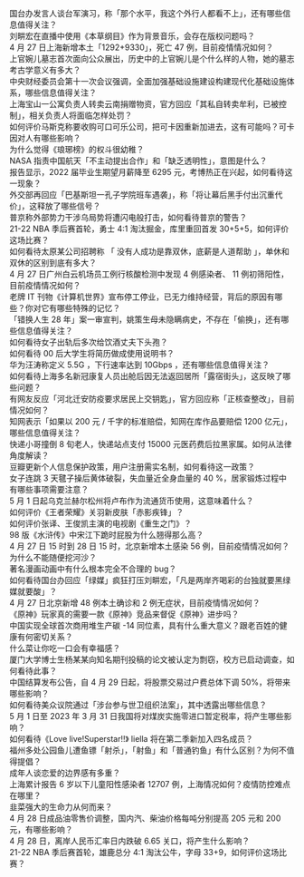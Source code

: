 国台办发言人谈台军演习，称「那个水平，我这个外行人都看不上」，还有哪些信息值得关注？  
刘畊宏在直播中使用《本草纲目》作为背景音乐，会存在版权问题吗？  
4 月 27 日上海新增本土「1292+9330」，死亡 47 例，目前疫情情况如何？  
上官婉儿墓志首次面向公众展出，历史中的上官婉儿是个什么样的人物，她的墓志考古学意义有多大？  
中央财经委员会第十一次会议强调，全面加强基础设施建设构建现代化基础设施体系，哪些信息值得关注？  
上海宝山一公寓负责人转卖云南捐赠物资，官方回应「其私自转卖牟利，已被控制」，相关负责人将面临怎样处罚？  
如何评价马斯克称要收购可口可乐公司，把可卡因重新加进去，这有可能吗？可卡因对人有哪些影响？  
为什么觉得《琅琊榜》的权斗很幼稚？  
NASA 指责中国航天「不主动提出合作」和「缺乏透明性」，意图是什么？  
报告显示，2022 届毕业生期望月薪降至 6295 元，考博热正在兴起，如何看待这一现象？  
外交部再回应「巴基斯坦一孔子学院班车遇袭」，称「将让幕后黑手付出沉重代价」，这释放了哪些信号？  
普京称外部势力干涉乌局势将遭闪电般打击，如何看待普京的警告？  
21-22 NBA 季后赛首轮，勇士 4:1 淘汰掘金，库里重回首发 30+5+5，如何评价这场比赛？  
如何看待太原某公司招聘称 「 没有人成功是靠双休，底薪是人道帮助 」，单休和双休的区别到底有多大？  
4 月 27 日广州白云机场员工例行核酸检测中发现 4 例感染者、 11 例初筛阳性，目前疫情情况如何？  
老牌 IT 刊物《计算机世界》宣布停工停业，已无力维持经营，背后的原因有哪些？你对它有哪些特殊的记忆？  
「错换人生 28 年」案一审宣判，姚策生母未隐瞒病史，不存在「偷换」，还有哪些信息值得关注？  
如何看待女子出轨后多次给饮酒丈夫下头孢？  
如何看待 00 后大学生将简历做成使用说明书？  
华为汪涛称定义 5.5G ，下行速率达到 10Gbps ，还有哪些信息值得关注？  
如何看待上海多名新冠康复人员出舱后因无法返回居所「露宿街头」，这反映了哪些问题？  
有网友反应「河北迁安防疫要求居民上交钥匙」，官方回应称「正核查整改」，目前情况如何？  
知网表示「如果以 200 元 / 千字的标准赔偿，知网在库作品要赔偿 1200 亿元」，哪些信息值得关注？  
快递小哥撞倒 8 旬老人，快递站点支付 15000 元医药费后拉黑家属。如何从法律角度解读？  
豆瓣更新个人信息保护政策，用户注册需实名制，如何看待这一政策？  
女子连跳 3 天毽子操后黄体破裂，失血量近全身血量的 40 %，居家锻炼过程中有哪些事项需要注意？  
5 月 1 日起乌克兰赫尔松州将卢布作为流通货币使用，这意味着什么？  
如何评价《王者荣耀》关羽新皮肤「赤影疾锋」？  
如何评价张译、王俊凯主演的电视剧《重生之门》？  
98 版《水浒传》中宋江下跪时屁股为什么翘得那么高？  
4 月 27 日 15 时到 28 日 15 时，北京新增本土感染 56 例，目前疫情情况如何？  
为什么不能随便挖河沙？  
著名漫画动画中有什么根本完全不合理的 bug？  
如何看待国台办回应「绿媒」疯狂打压刘畊宏，「凡是两岸齐喝彩的台独就要黑绿媒就要酸」？  
4 月 27 日北京新增 48 例本土确诊和 2 例无症状，目前疫情情况如何？  
《原神》玩家真的需要一款《原神》竞品来督促《原神》进步吗？  
中国实现全球首次商用堆生产碳 -14 同位素，具有什么重大意义？跟老百姓的健康有何密切关系？  
什么菜让你吃一口会有幸福感？  
厦门大学博士生杨某某向知名期刊投稿的论文被认定为剽窃，校方已启动调查，如何看待此事？  
中国结算发布公告，自 4 月 29 日起，将股票交易过户费总体下调 50%，将带来哪些影响？  
如何看待美众议院通过「涉台参与世卫组织法案」，其中透露出哪些信息？  
5 月 1 日至 2023 年 3 月 31 日我国将对煤炭实施零进口暂定税率，将产生哪些影响？  
如何看待《Love live!Superstar!!》 liella 将在第二季新加入四名成员？  
福州多处公园鱼儿遭鱼镖「射杀」，「射鱼」和「普通钓鱼」有什么区别？为何不值得提倡？  
成年人谈恋爱的边界感有多重？  
上海累计报告 6 岁以下儿童阳性感染者 12707 例，上海情况如何？疫情防控难点在哪里？  
韭菜强大的生命力从何而来？  
4 月 28 日成品油零售价调整，国内汽、柴油价格每吨分别提高 205 元和 200 元，有哪些影响？  
4 月 28 日，离岸人民币汇率日内跌破 6.65 关口，将产生什么影响？  
21-22 NBA 季后赛首轮，雄鹿总分 4:1 淘汰公牛，字母 33+9，如何评价这场比赛？  
